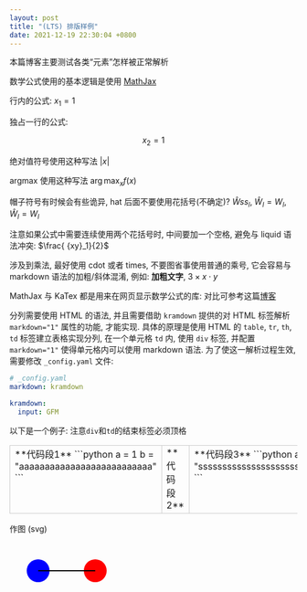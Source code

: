 ```yaml
---
layout: post
title: "(LTS) 排版样例"
date: 2021-12-19 22:30:04 +0800
---
```


本篇博客主要测试各类“元素”怎样被正常解析


数学公式使用的基本逻辑是使用 [MathJax](https://github.com/mathjax/MathJax)

行内的公式: $x_1=1$

独占一行的公式:

$$
x_2=1
$$

绝对值符号使用这种写法 $\lvert x \rvert$

argmax 使用这种写法 $\arg\max_{x}{f(x)}$

帽子符号有时候会有些诡异, hat 后面不要使用花括号(不确定)? $\hat{W}ss_l$, $\hat{W}_l=W_l$, $\hat W_l=W_l$

注意如果公式中需要连续使用两个花括号时, 中间要加一个空格, 避免与 liquid 语法冲突: $\frac{ {xy}_1}{2}$

涉及到乘法, 最好使用 cdot 或者 times, 不要图省事使用普通的乘号, 它会容易与 markdown 语法的加粗/斜体混淆, 例如: **加粗文字**, $3\times x\cdot y$

MathJax 与 KaTex 都是用来在网页显示数学公式的库: 对比可参考这篇[博客](https://squidfunk.github.io/mkdocs-material/reference/math/)

分列需要使用 HTML 的语法, 并且需要借助 `kramdown` 提供的对 HTML 标签解析 `markdown="1"` 属性的功能, 才能实现. 具体的原理是使用 HTML 的 `table`, `tr`, `th`, `td` 标签建立表格实现分列, 在一个单元格 `td` 内, 使用 `div` 标签, 并配置 `markdown="1"` 使得单元格内可以使用 markdown 语法. 为了使这一解析过程生效, 需要修改 `_config.yaml` 文件:

```yaml
# _config.yaml
markdown: kramdown

kramdown:
  input: GFM
```

以下是一个例子: 注意`div`和`td`的结束标签必须顶格

<table style="width: 100%; table-layout: fixed;">
  <tr>
    <td style="width: 100%; word-wrap: break-word; padding=5px; border: 1px solid #ccc; vertical-align: top;"><div markdown="1">
**代码段1**
```python
a = 1
b = "aaaaaaaaaaaaaaaaaaaaaaaaaa"
```
</div></td>
    <td style="width: 100%; word-wrap: break-word; padding=5px; border: 1px solid #ccc; vertical-align: top;"><div markdown="1">
**代码段2**
</div></td>
    <td style="width: 100%; word-wrap: break-word; padding=5px; border: 1px solid #ccc; vertical-align: top;"><div markdown="1">
**代码段3**
```python
a = 1
b = "sssssssssssssssssssssssssssssssssssssss"
```
</div></td>
  </tr>
</table>

作图 (svg)

<svg width="400" height="200">
    <circle cx="50" cy="50" r="20" fill="blue" />
    <circle cx="150" cy="50" r="20" fill="red" />
    <line x1="50" y1="50" x2="150" y2="50" stroke="black" stroke-width="2" />
</svg>
